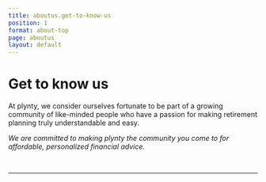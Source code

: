 ```yaml
---
title: aboutus.get-to-know-us
position: 1
format: about-top
page: aboutus
layout: default
---
```


# Get to know us

At plynty, we consider ourselves fortunate to be part of a growing community of like-minded people who have a passion for making retirement planning truly understandable and easy.
 
*We are committed to making plynty the community you come to
for affordable, personalized financial advice.*

<br/>

*****
